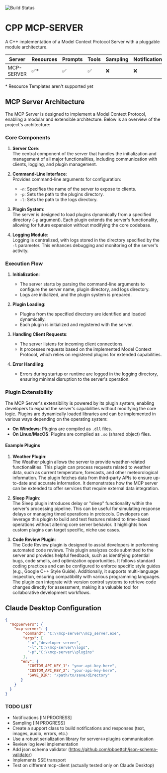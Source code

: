 ![Build Status](https://github.com/peppemas/mcp_server/actions/workflows/cmake-single-platform.yml/badge.svg)

# CPP MCP-SERVER

A C++ implementation of a Model Context Protocol Server with a pluggable module architecture.

| Server     | Resources | Prompts | Tools | Sampling | Notifications | Roots | Transport |
|------------|-----------|---------|-------|----------|---------------|------|-----------|
| MCP-SERVER | ✅*        | ✅	      | ✅	    | ❌	| ❌              | ❌	   | stdio |

\* Resource Templates aren't supported yet

## MCP Server Architecture

The MCP Server is designed to implement a Model Context Protocol, enabling a modular and extensible architecture. Below
is an overview of the project's architecture:

### Core Components

1. **Server Core**:  
   The central component of the server that handles the initialization and management of all major functionalities,
   including communication with clients, logging, and plugin management.

2. **Command-Line Interface**:  
   Provides command-line arguments for configuration:
    - `-n`: Specifies the name of the server to expose to clients.
    - `-p`: Sets the path to the plugins directory.
    - `-l`: Sets the path to the logs directory.

3. **Plugin System**:  
   The server is designed to load plugins dynamically from a specified directory (`-p` argument). Each plugin extends
   the server's functionality, allowing for future expansion without modifying the core codebase.

4. **Logging Module**:  
   Logging is centralized, with logs stored in the directory specified by the `-l` parameter. This enhances debugging
   and monitoring of the server's activity.

### Execution Flow

1. **Initialization**:
    - The server starts by parsing the command-line arguments to configure the server name, plugin directory, and logs
      directory.
    - Logs are initialized, and the plugin system is prepared.

2. **Plugin Loading**:
    - Plugins from the specified directory are identified and loaded dynamically.
    - Each plugin is initialized and registered with the server.

3. **Handling Client Requests**:
    - The server listens for incoming client connections.
    - It processes requests based on the implemented Model Context Protocol, which relies on registered plugins for
      extended capabilities.

4. **Error Handling**:
    - Errors during startup or runtime are logged in the logging directory, ensuring minimal disruption to the server's
      operation.

### Plugin Extensibility

The MCP Server's extensibility is powered by its plugin system, enabling developers to expand the server's capabilities
without modifying the core logic. Plugins are dynamically loaded libraries and can be implemented in various ways
depending on the operating system:

- **On Windows**: Plugins are compiled as `.dll` files.
- **On Linux/MacOS**: Plugins are compiled as `.so` (shared object) files.

#### Example Plugins

1. **Weather Plugin**:  
   The Weather plugin allows the server to provide weather-related functionalities. This plugin can process requests
   related to weather data, such as current temperature, forecasts, and other meteorological information. The plugin
   fetches data from third-party APIs to ensure up-to-date and accurate information. It demonstrates how the MCP server
   can be extended to offer services that require external data integration.

2. **Sleep Plugin**:  
   The Sleep plugin introduces delay or "sleep" functionality within the server's processing pipeline. This can be
   useful for simulating response delays or managing timed operations in protocols. Developers can leverage this plugin
   to build and test features related to time-based operations without altering core server behavior. It highlights how
   custom plugins can target specific, niche use cases.

3. **Code Review Plugin**:  
   The Code Review plugin is designed to assist developers in performing automated code reviews. This plugin analyzes
   code submitted to the server and provides helpful feedback, such as identifying potential bugs, code smells, and
   optimization opportunities. It follows standard coding practices and can be configured to enforce specific style
   guides (e.g., Google C++ Style Guide). Additionally, it supports multi-language inspection, ensuring compatibility
   with various programming languages. The plugin can integrate with version control systems to retrieve code changes
   directly for assessment, making it a valuable tool for collaborative development workflows.

## Claude Desktop Configuration

```json
{
  "mcpServers": {
    "mcp-server": {
        "command": "C:\\mcp-server\\mcp_server.exe",
        "args": [
          "-n","developer-server",
          "-l","C:\\mcp-server\\logs",
          "-p","C:\\mcp-server\\plugins"
        ],
       "env": {
          "CUSTOM_API_KEY_1": "your-api-key-here",
          "CUSTOM_API_KEY_2": "your-api-key-here",
          "SAVE_DIR": "/path/to/save/directory"
       }      
    }
  }
}
```

### TODO LIST

* Notifications [IN PROGRESS]
* Sampling [IN PROGRESS]
* Create a support class to build notifications and responses (text, images, audio, errors, etc.)
* Use a robust serialization library for server<->plugins communication
* Review log level implementation
* Add json schema validator (https://github.com/pboettch/json-schema-validator)
* Implements SSE transport
* Test on different mcp-client (actually tested only on Claude Desktop)
